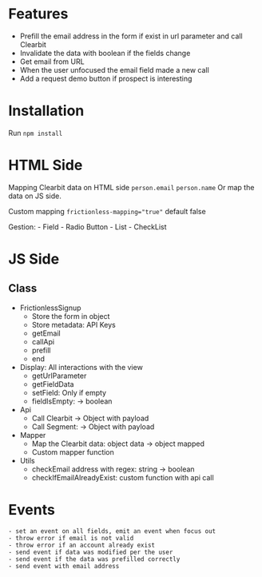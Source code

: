 # Features

- Prefill the email address in the form if exist in url parameter and call Clearbit
- Invalidate the data with boolean if the fields change
- Get email from URL
- When the user unfocused the email field made a new call
- Add a request demo button if prospect is interesting

# Installation

Run `npm install`

# HTML Side

Mapping Clearbit data on HTML side
	`person.email`
	`person.name`
Or map the data on JS side.

Custom mapping `frictionless-mapping="true"` default false

Gestion:
	- Field
	- Radio Button
	- List
	- CheckList

# JS Side
## Class

- FrictionlessSignup
	- Store the form in object
	- Store metadata: API Keys
	- getEmail
	- callApi
	- prefill
	- end
- Display: All interactions with the view
	<!-- - prefill -->
	- getUrlParameter
	- getFieldData
	- setField: Only if empty
	- fieldIsEmpty: -> boolean
- Api
	- Call Clearbit -> Object with payload
	- Call Segment: -> Object with payload
- Mapper
	- Map the Clearbit data: object data -> object mapped
	- Custom mapper function
- Utils
	- checkEmail address with regex: string -> boolean
	- checkIfEmailAlreadyExist: custom function with api call

# Events

	- set an event on all fields, emit an event when focus out
	- throw error if email is not valid
	- throw error if an account already exist
	- send event if data was modified per the user
	- send event if the data was prefilled correctly
	- send event with email address